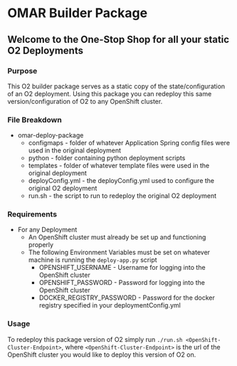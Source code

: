 # OMAR Builder Package

## Welcome to the One-Stop Shop for all your static O2 Deployments

### Purpose
This O2 builder package serves as a static copy of the state/configuration of an O2 deployment. Using this package you can redeploy this same version/configuration of O2 to any OpenShift cluster.

### File Breakdown

-   omar-deploy-package
    -   configmaps - folder of whatever Application Spring config files were used in the original deployment
    -   python - folder containing python deployment scripts
    -   templates - folder of whatever template files were used in the original deployment
    -   deployConfig.yml - the deployConfig.yml used to configure the original O2 deployment
    -   run.sh - the script to run to redeploy the original O2 deployment

### Requirements

-   For any Deployment
    -   An OpenShift cluster must already be set up and functioning properly
    -   The following Environment Variables must be set on whatever machine is running the `deploy-app.py` script
        -   OPENSHIFT_USERNAME - Username for logging into the OpenShift cluster
        -   OPENSHIFT_PASSWORD - Password for logging into the OpenShift cluster
        -   DOCKER_REGISTRY_PASSWORD - Password for the docker registry specified in your deploymentConfig.yml

### Usage

To redeploy this package version of O2 simply run `./run.sh <OpenShift-Cluster-Endpoint>`, where `<OpenShift-Cluster-Endpoint>` is the url of the OpenShift cluster you would like to deploy this version of O2 on.
